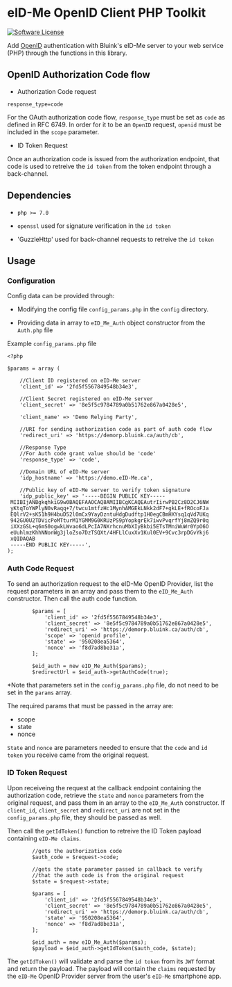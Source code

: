 # eID-Me OpenID Client PHP Toolkit

[![Software License](https://img.shields.io/badge/license-MIT-brightgreen.svg?style=flat-square)](LICENSE.md)

Add [OpenID](https://openid.net/connect/) authentication with Bluink's eID-Me server to your web service (PHP) through the functions in this library.


OpenID Authorization Code flow
--------------------------------

* Authorization Code request

`response_type=code`

For the OAuth authorization code flow, `response_type` must be set as `code` as defined in RFC 6749. In order for it to be an `OpenID` request, `openid` must be included in the `scope` parameter.


* ID Token Request

Once an authorization code is issued from the authorization endpoint, that code is used to retreive the `id token` from the token endpoint through a back-channel.



Dependencies
-------------

* `php >= 7.0`

* `openssl` used for signature verification in the `id token`

* 'GuzzleHttp' used for back-channel requests to retreive the `id token`



Usage
------

### Configuration ###

Config data can be provided through:

* Modifying the config file `config_params.php` in the `config` directory.

* Providing data in array to `eID_Me_Auth` object constructor from the `Auth.php` file 


Example `config_params.php` file

	<?php

	$params = array (

	    //Client ID registered on eID-Me server
	    'client_id' => '2fd5f5567849548b34e3',

	    //Client Secret registered on eID-Me server
	    'client_secret' => '8e5f5c9784789a0b51762e867a0428e5',

	    'client_name' => 'Demo Relying Party',

	    //URI for sending authorization code as part of auth code flow
	    'redirect_uri' => 'https://demorp.bluink.ca/auth/cb',
	    
	    //Response Type
	    //For Auth code grant value should be 'code'
	    'response_type' => 'code',

	    //Domain URL of eID-Me server
	    'idp_hostname' => 'https://demo.eID-Me.ca',

	    //Public key of eID-Me server to verify token signature
	    'idp_public_key' => '-----BEGIN PUBLIC KEY-----
     MIIBIjANBgkqhkiG9w0BAQEFAAOCAQ8AMIIBCgKCAQEAutrIirwPB2Cz8D2CJ6NW
     yKtqToYWPlyN0vRaqq+7/twcu1mtfzHc1MynhAMGEkLNkk2dF7+gkLE+fROcoFJa
     EQlrV2+sK51h9H4buD52l0mCx9YayDzntuHdgDudftp1H0egCBmHXYsq1qVd7UKq
     942GU0U2TDVicPoMTturM1YGMM9G0KRUzPS9pYopkgrEk7iwvPvqrfYj8mZQ9r0q
     iXXzGSL+q6mS0ogwkLWvao6dLPcIA7NXrhcnuMbXIyBkbi5ETsTMniWuWr0YpO6O
     eUuhlmzKhhNNonWg3jloZso7DzTSQXt/4HFLlCuxXv1Kul0EV+9Cvc3rpDGvYkj6
     xQIDAQAB
     -----END PUBLIC KEY-----',
	);

### Auth Code Request ###

To send an authorization request to the eID-Me OpenID Provider, list the request parameters in an array and pass them to the `eID_Me_Auth` constructor. Then call the auth code function.

            $params = [
                'client_id' => '2fd5f5567849548b34e3',
                'client_secret' => '8e5f5c9784789a0b51762e867a0428e5',
                'redirect_uri' => 'https://demorp.bluink.ca/auth/cb',
                'scope' => 'openid profile',
                'state' => '950208ea5364',
                'nonce' => 'f8d7ad8be31a',
            ];

            $eid_auth = new eID_Me_Auth($params);
            $redirectUrl = $eid_auth->getAuthCode(true);


*Note that parameters set in the `config_params.php` file, do not need to be set in the `params` array.

The required params that must be passed in the array are:
* scope
* state
* nonce

`State` and `nonce` are parameters needed to ensure that the `code` and `id token` you receive came from the original request.



### ID Token Request ###


Upon receiveing the request at the callback endpoint containing the authorization code, retrieve the `state` and `nonce` parameters from the original request, and pass them in an array to the `eID_Me_Auth` constructor. If `client_id`, `client_secret` and `redirect_uri` are not set in the `config_params.php` file, they should be passed as well.

Then call the `getIdToken()` function to retreive the ID Token payload containing `eID-Me claims`.

            //gets the authorization code
            $auth_code = $request->code;

            //gets the state parameter passed in callback to verify 
            //that the auth code is from the original request
            $state = $request->state;

            $params = [
                'client_id' => '2fd5f5567849548b34e3',
                'client_secret' => '8e5f5c9784789a0b51762e867a0428e5',
                'redirect_uri' => 'https://demorp.bluink.ca/auth/cb',
                'state' => '950208ea5364',
                'nonce' => 'f8d7ad8be31a',
            ];

            $eid_auth = new eID_Me_Auth($params);
            $payload = $eid_auth->getIdToken($auth_code, $state);


The `getIdToken()` will validate and parse the `id token` from its `JWT` format and return the payload. The payload will contain the `claims` requested by the `eID-Me` OpenID Provider server from the user's `eID-Me` smartphone app. 








